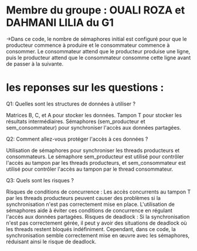 # Membre du groupe : OUALI ROZA et DAHMANI LILIA du G1
->Dans ce code, le nombre de sémaphores initial est configuré pour que le producteur commence à produire et le consommateur commence à consommer. Le consommateur attend que le producteur produise une ligne, puis le producteur attend que le consommateur consomme cette ligne avant de passer à la suivante.
# les reponses sur les questions :
Q1: Quelles sont les structures de données à utiliser ?

Matrices B, C, et A pour stocker les données.
Tampon T pour stocker les résultats intermédiaires.
Sémaphores (sem_producteur et sem_consommateur) pour synchroniser l'accès aux données partagées.

Q2: Comment allez-vous protéger l'accès à ces données ?

Utilisation de sémaphores pour synchroniser les threads producteurs et consommateurs. Le sémaphore sem_producteur est utilisé pour contrôler l'accès au tampon par les threads producteurs, et sem_consommateur est utilisé pour contrôler l'accès au tampon par le thread consommateur.

Q3: Quels sont les risques ?

Risques de conditions de concurrence : Les accès concurrents au tampon T par les threads producteurs peuvent causer des problèmes si la synchronisation n'est pas correctement mise en place. L'utilisation de sémaphores aide à éviter ces conditions de concurrence en régulant l'accès aux données partagées.
Risques de deadlock : Si la synchronisation n'est pas correctement gérée, il peut y avoir des situations de deadlock où les threads restent bloqués indéfiniment. Cependant, dans ce code, la synchronisation semble correctement mise en œuvre avec les sémaphores, réduisant ainsi le risque de deadlock.
